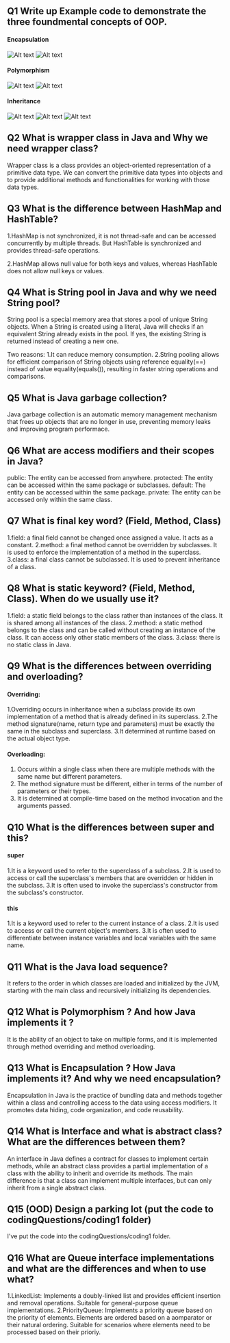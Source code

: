 ## Q1 Write up Example code to demonstrate the three foundmental concepts of OOP. 
#### Encapsulation
![Alt text](encapusulation2.png)
![Alt text](encapusulation1.png)
#### Polymorphism
![Alt text](polymorphism1.png)
![Alt text](polymorphism2.png)
#### Inheritance
![Alt text](interitance1.png)
![Alt text](interitance2.png)
![Alt text](interitance3.png)

## Q2 What is wrapper class in Java and Why we need wrapper class?
Wrapper class is a class provides an object-oriented representation of a primitive data type. We can convert the primitive data types into objects and to provide additional methods and functionalities for working with those data types.

## Q3 What is the difference between HashMap and HashTable?
1.HashMap is not synchronized, it is not thread-safe and can be accessed concurrently by multiple threads. But HashTable is synchronized and provides thread-safe operations.

2.HashMap allows null value for both keys and values, whereas HashTable does not allow null keys or values.


## Q4 What is String pool in Java and why we need String pool?
String pool is a special memory area that stores a pool of unique String objects. When a String is created using a literal, Java will checks if an equivalent String already exists in the pool. If yes, the existing String is returned instead of creating a new one.

Two reasons:
1.It can reduce memory consumption.
2.String pooling allows for efficient comparison of String objects using reference equality(==) instead of value equality(equals()), resulting in faster string operations and comparisons.

## Q5 What is Java garbage collection?
Java garbage collection is an automatic memory management mechanism that frees up objects that are no longer in use, preventing memory leaks and improving program performace.

## Q6 What are access modifiers and their scopes in Java?
public: The entity can be accessed from anywhere.
protected: The entity can be accessed within the same package or subclasses.
default: The entity can be accessed within the same package.
private: The entity can be accessed only within the same class.

## Q7 What is final key word? (Field, Method, Class)
1.field: a final field cannot be changed once assigned a value. It acts as a constant.
2.method: a final method cannot be overridden by subclasses. It is used to enforce the implementation of a method in the superclass.
3.class: a final class cannot be subclassed. It is used to prevent inheritance of a class. 

## Q8 What is static keyword? (Field, Method, Class). When do we usually use it?
1.field: a static field belongs to the class rather than instances of the class. It is shared among all instances of the class.
2.method: a static method belongs to the class and can be called without creating an instance of the class. It can access only other static members of the class.
3.class: there is no static class in Java.

## Q9 What is the differences between overriding and overloading?
#### Overriding:
1.Overriding occurs in inheritance when a subclass provide its own implementation of a method that is already defined in its superclass.
2.The method signature(name, return type and parameters) must be exactly the same in the subclass and superclass.
3.It determined at runtime based on the actual object type.

#### Overloading:
1. Occurs within a single class when there are multiple methods with the same name but different parameters.
2. The method signature must be different, either in terms of the number of parameters or their types.
3. It is determined at compile-time based on the method invocation and the arguments passed.

## Q10 What is the differences between super and this?
#### super
1.It is a keyword used to refer to the superclass of a subclass.
2.It is used to access or call the superclass's members that are overridden or hidden in the subclass.
3.It is often used to invoke the superclass's constructor from the subclass's constructor.

#### this
1.It is a keyword used to refer to the current instance of a class.
2.It is used to access or call the current object's members.
3.It is often used to differentiate between instance variables and local variables with the same name.

## Q11 What is the Java load sequence?
It refers to the order in which classes are loaded and initialized by the JVM, starting with the main class and recursively initializing its dependencies.

## Q12 What is Polymorphism ? And how Java implements it ?
It is the ability of an object to take on multiple forms, and it is implemented through method overriding and method overloading.

## Q13 What is Encapsulation ? How Java implements it? And why we need encapsulation?
Encapsulation in Java is the practice of bundling data and methods together within a class and controlling access to the data using access modifiers. It promotes data hiding, code organization, and code reusability.

## Q14 What is Interface and what is abstract class? What are the differences between them?
An interface in Java defines a contract for classes to implement certain methods, while an abstract class provides a partial implementation of a class with the ability to inherit and override its methods. The main difference is that a class can implement multiple interfaces, but can only inherit from a single abstract class.

## Q15 (OOD) Design a parking lot (put the code to codingQuestions/coding1 folder)
I've put the code into the codingQuestions/coding1 folder.

## Q16 What are Queue interface implementations and what are the differences and when to use what?
1.LinkedList: Implements a doubly-linked list and provides efficient insertion and removal operations. Suitable for general-purpose queue implementations.
2.PriorityQueue: Implements a priority queue based on the priority of elements. Elements are ordered based on a aomparator or their natural ordering. Suitable for scenarios where elements need to be processed based on their prioriy.
